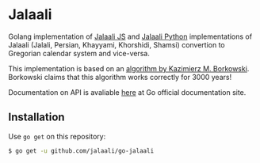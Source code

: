 # Jalaali

Golang implementation of [Jalaali JS](https://github.com/jalaali/jalaali-js) and [Jalaali Python](https://github.com/jalaali/jalaali-python) implementations of Jalaali (Jalali, Persian, Khayyami, Khorshidi, Shamsi) convertion to Gregorian calendar system and vice-versa.

This implementation is based on an [algorithm by Kazimierz M. Borkowski](http://www.astro.uni.torun.pl/~kb/Papers/EMP/PersianC-EMP.htm). Borkowski claims that this algorithm works correctly for 3000 years!

Documentation on API is avaliable [here](https://godoc.org/github.com/733amir/go-jalaali) at Go official documentation site.

## Installation

Use `go get` on this repository:

```sh
$ go get -u github.com/jalaali/go-jalaali
```
